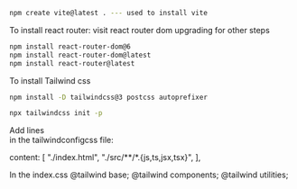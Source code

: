 
```bash
npm create vite@latest . --- used to install vite
```

To install react router:
 visit react router dom upgrading for other steps
```bash
npm install react-router-dom@6
npm install react-router-dom@latest
npm install react-router@latest
```

To install Tailwind css

```bash
npm install -D tailwindcss@3 postcss autoprefixer

npx tailwindcss init -p

```

Add lines           
in the tailwindconfigcss file:        

 content: [
    "./index.html",
    "./src/**/*.{js,ts,jsx,tsx}",
  ],

In the index.css
@tailwind base;
@tailwind components;
@tailwind utilities;
